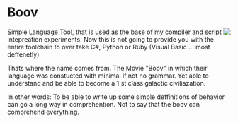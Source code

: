 # Boov
<img align="right" src="http://3.bp.blogspot.com/-jJee3JnH1DU/VQdmgMKfs7I/AAAAAAAAGvg/L7rnE-zatgY/s1600/oh.PNG"/>
Simple Language Tool, that is used as the base of my compiler and script intepreation experiments. Now this is not going to provide
you with the entire toolchain to over take C#, Python or Ruby (Visual Basic ... most deffenetly)

Thats where the name comes from. The Movie "Boov" in which their language was constucted with minimal if not no grammar.
Yet able to understand and be able to become a 1'st class galactic civiliazation.

In other words:
To be able to write up some simple deffinitions of behavior can go a long way in comprehention.
Not to say that the boov can comprehend everything.
